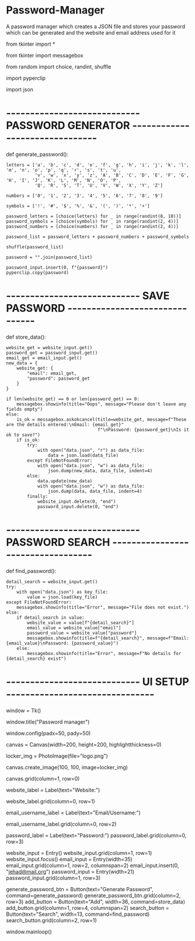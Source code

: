 # Password-Manager
A password manager which creates a JSON file and stores your password which can be generated and the website and email address used for it

from tkinter import *

from tkinter import messagebox

from random import choice, randint, shuffle

import pyperclip

import json
# ---------------------------- PASSWORD GENERATOR ------------------------------- #


def generate_password():

    letters = ['a', 'b', 'c', 'd', 'e', 'f', 'g', 'h', 'i', 'j', 'k', 'l', 'm', 'n', 'o', 'p', 'q', 'r', 's', 't', 'u',
               'v', 'w', 'x', 'y', 'z', 'A', 'B', 'C', 'D', 'E', 'F', 'G', 'H', 'I', 'J', 'K', 'L', 'M', 'N', 'O', 'P',
               'Q', 'R', 'S', 'T', 'U', 'V', 'W', 'X', 'Y', 'Z']
               
    numbers = ['0', '1', '2', '3', '4', '5', '6', '7', '8', '9']
    
    symbols = ['!', '#', '$', '%', '&', '(', ')', '*', '+']

    password_letters = [choice(letters) for _ in range(randint(8, 10))]
    password_symbols = [choice(symbols) for _ in range(randint(2, 4))]
    password_numbers = [choice(numbers) for _ in range(randint(2, 4))]

    password_list = password_letters + password_numbers + password_symbols

    shuffle(password_list)

    password = "".join(password_list)

    password_input.insert(0, f"{password}")
    pyperclip.copy(password)
# ---------------------------- SAVE PASSWORD ------------------------------- #


def store_data():

    website_get = website_input.get()
    password_get = password_input.get()
    email_get = email_input.get()
    new_data = {
        website_get: {
            "email": email_get,
            "password": password_get
        }
    }

    if len(website_get) == 0 or len(password_get) == 0:
        messagebox.showinfo(title="Oops", message="Please don't leave any fields empty")
    else:
        is_ok = messagebox.askokcancel(title=website_get, message=f"These are the details entered:\nEmail: {email_get}"
                                       f"\nPassword: {password_get}\nIs it ok to save?")
        if is_ok:
            try:
                with open("data.json", "r") as data_file:
                    data = json.load(data_file)
            except FileNotFoundError:
                with open("data.json", "w") as data_file:
                    json.dump(new_data, data_file, indent=4)
            else:
                data.update(new_data)
                with open("data.json", "w") as data_file:
                    json.dump(data, data_file, indent=4)
            finally:
                website_input.delete(0, "end")
                password_input.delete(0, "end")

# ---------------------------- PASSWORD SEARCH ---------------------------------- #


def find_password():

    detail_search = website_input.get()
    try:
        with open("data.json") as key_file:
            value = json.load(key_file)
    except FileNotFoundError:
        messagebox.showinfo(title="Error", message="File does not exist.")
    else:
        if detail_search in value:
            website_value = value[f"{detail_search}"]
            email_value = website_value["email"]
            password_value = website_value["password"]
            messagebox.showinfo(title=f"{detail_search}", message=f"Email: {email_value}\nPassword: {password_value}")
        else:
            messagebox.showinfo(title="Error", message=f"No details for {detail_search} exist")


# ---------------------------- UI SETUP ------------------------------- #
window = Tk()

window.title("Password manager")

window.config(padx=50, pady=50)

canvas = Canvas(width=200, height=200, highlightthickness=0)

locker_img = PhotoImage(file="logo.png")

canvas.create_image(100, 100, image=locker_img)

canvas.grid(column=1, row=0)

website_label = Label(text="Website:")

website_label.grid(column=0, row=1)

email_username_label = Label(text="Email/Username:")

email_username_label.grid(column=0, row=2)

password_label = Label(text="Password:")
password_label.grid(column=0, row=3)

website_input = Entry()
website_input.grid(column=1, row=1)
website_input.focus()
email_input = Entry(width=35)
email_input.grid(column=1, row=2, columnspan=2)
email_input.insert(0, "jehad@mail.org")
password_input = Entry(width=21)
password_input.grid(column=1, row=3)

generate_password_btn = Button(text="Generate Password", command=generate_password)
generate_password_btn.grid(column=2, row=3)
add_button = Button(text="Add", width=36, command=store_data)
add_button.grid(column=1, row=4, columnspan=2)
search_button = Button(text="Search", width=13, command=find_password)
search_button.grid(column=2, row=1)

window.mainloop()
